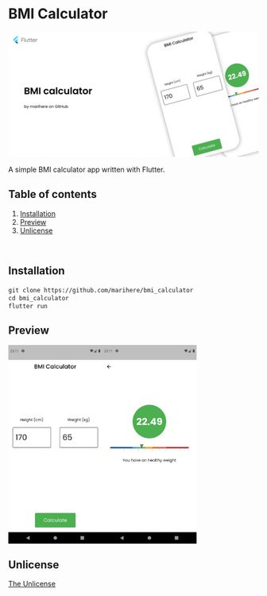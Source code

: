 # BMI Calculator

<img align="center" alt="Banner" src="https://github.com/marihere/bmi_calculator/blob/master/images/banner.png">
<br><br>
A simple BMI calculator app written with Flutter.

<br>

## Table of contents
1. [Installation](https://github.com/marihere/bmi_calculator#Installation)
2. [Preview](https://github.com/marihere/bmi_calculator#Preview)
3. [Unlicense](https://github.com/marihere/bmi_calculator#Unlicense)

<br>

## Installation

```
git clone https://github.com/marihere/bmi_calculator
cd bmi_calculator
flutter run
```


## Preview

<img align="left" alt="Homepage" src="https://github.com/marihere/bmi_calculator/blob/master/images/homepage.png" height="400" />
<img align="center" alt="BMI results" src="https://github.com/marihere/bmi_calculator/blob/master/images/bmi_results.png" height="400" />

## Unlicense

[The Unlicense](https://github.com/marihere/bmi_calculator/blob/master/UNLICENSE)